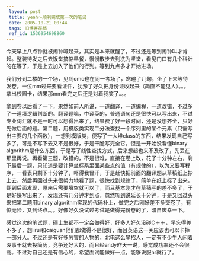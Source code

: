 ```yaml
---
 layout: post
 title: yeah～顺利完成第一次的笔试
 date: 2005-10-21 00:44
 tags: 旧博客存档
 ref_id: 1536954698860
---
```

今天早上八点钟就被闹钟喊起来，其实是本来就醒了，不过还是等到闹钟叫才肯起。整装待发之后去饭堂搞掂早餐，慢慢散步去到冼为坚堂，看见门口有几个科计的在等了，于是上去加入了他们的行列。等到九点多才开始进场。



我们分到二楼的一个场，见到omo也在同一考场了，寒暄了几句，坐了下来等待发卷。一位mm过来要看证件，犹豫了好久把身份证收起来（简直不能见人）。。。拿出校园卡，结果那mm看完之后还是对着我笑了。。。



拿到卷以后看了一下，果然如前人所说，一道翻译，一道编程，一道改错，不过多了一道填逻辑判断的。翻译题嘛，中译英的，普通语句还是很快可以写出来，不过专业词汇就不是一时可以想得出来了，结果费了好一段时间，还是没想齐全，只好先做后面的题。第二题，用模版类实现二分法查找一个序列里的某个元素（只需写出主要的几个函数），一想到模版类，便写了一大堆class的东西，结果发现自己写多了，可是不写下去又不是很好，于是干脆写完全它。但是一开始没看懂binary
algorithm是什么东西，于是写了线性查找方式，后来想起也来不及改了，先丢在那里再说。再看第三题，改错的，不是很难，直接在卷上改，花了十分钟左右，剩下最后一题，只知道是要计算坐标系里面某些点的值（有规律的），以为又要写程序，一看表只剩下十分钟了，吓得我冒汗，于是赶快把前面的翻译题从草稿纸上抄上去，然后再回过头来很努力地看了题，很快找到规律了，简单在纸上标了出来，翻到后面发现，原来只需要填空就可以了，而且基本刚才在草稿写的差不多了，于是好快写出来了，发现还有几分钟才到点，忽然听到说延长十分钟，于是又回过头来把第二题用binary
algorithm实现的代码补上，做完之后刚好差不多交卷了，有惊无险，又到终点。。。好像好久没试过考试是做得完份卷的了，暗自庆幸一下。



感觉这次的笔试题，硕士生都不一定会做得好，好多人好久没碰C＋＋，早忘得差不多了，想lirui和caiguan他们都做得不是很好，而且英语这一关应该也可以卡掉一部分人。不过还是有好多厉害的人物的，北电这么早招人，一定有不少牛人闲着没事干就去投简历，竞争还好大的，而且经andy昨天一说，感觉成功率还不会很高。不过对自己还是有信心的，希望面试能做好一点，能够说服hr就行了。

